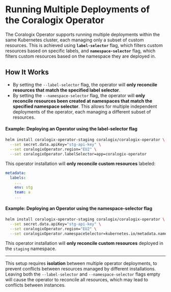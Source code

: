 # Running Multiple Deployments of the Coralogix Operator

The Coralogix Operator supports running multiple deployments within the same Kubernetes cluster, each managing only a subset of custom resources. 
This is achieved using **`label-selector`** flag, which filters custom resources based on specific labels,
and **`namespace-selector`** flag, which filters custom resources based on the namespace they are deployed in.

## How It Works

- By setting the `--label-selector` flag, the operator will **only reconcile resources that match the specified label selector**. 
- By setting the `--namespace-selector` flag, the operator will **only reconcile resources been created at namespaces that match the specified namespace selector**.
This allows for multiple independent deployments of the operator, each managing a different subset of resources.

#### Example: Deploying an Operator using the label-selector flag
```sh
helm install coralogix-operator-staging coralogix/coralogix-operator \
  --set secret.data.apiKey="stg-api-key" \
  --set coralogixOperator.region="EU2" \
  --set coralogixOperator.labelSelector=app=coralogix-operator
```
This operator installation will **only reconcile custom resources** labeled:
```yaml
metadata:
  labels:
    ...
    env: stg
    team: a
    ...
```

#### Example: Deploying an Operator using the namespace-selector flag
```sh
helm install coralogix-operator-staging coralogix/coralogix-operator \
  --set secret.data.apiKey="stg-api-key" \
  --set coralogixOperator.region="EU2" \
  --set coralogixOperator.namespaceSelector=kubernetes.io/metadata.name=staging
```
This operator installation will **only reconcile custom resources** deployed in the `staging` namespace.

---
 
This setup requires **isolation** between multiple operator deployments, to prevent conflicts between resources managed by different installations.
Leaving both the `--label-selector` and `--namespace-selector` flags empty will cause the operator to reconcile all resources, which may lead to conflicts between instances.
